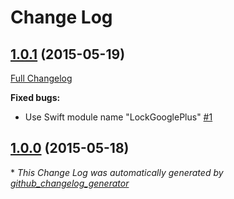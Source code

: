 # Change Log

## [1.0.1](https://github.com/auth0/Lock-GooglePlus.iOS/tree/1.0.1) (2015-05-19)

[Full Changelog](https://github.com/auth0/Lock-GooglePlus.iOS/compare/1.0.0...1.0.1)

**Fixed bugs:**

- Use Swift module name "LockGooglePlus" [\#1](https://github.com/auth0/Lock-GooglePlus.iOS/issues/1)

## [1.0.0](https://github.com/auth0/Lock-GooglePlus.iOS/tree/1.0.0) (2015-05-18)



\* *This Change Log was automatically generated by [github_changelog_generator](https://github.com/skywinder/Github-Changelog-Generator)*
